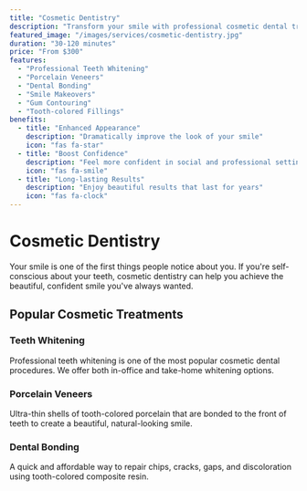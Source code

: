 ```yaml
---
title: "Cosmetic Dentistry"
description: "Transform your smile with professional cosmetic dental treatments"
featured_image: "/images/services/cosmetic-dentistry.jpg"
duration: "30-120 minutes"
price: "From $300"
features:
  - "Professional Teeth Whitening"
  - "Porcelain Veneers"
  - "Dental Bonding"
  - "Smile Makeovers"
  - "Gum Contouring"
  - "Tooth-colored Fillings"
benefits:
  - title: "Enhanced Appearance"
    description: "Dramatically improve the look of your smile"
    icon: "fas fa-star"
  - title: "Boost Confidence"
    description: "Feel more confident in social and professional settings"
    icon: "fas fa-smile"
  - title: "Long-lasting Results"
    description: "Enjoy beautiful results that last for years"
    icon: "fas fa-clock"
---
```


# Cosmetic Dentistry

Your smile is one of the first things people notice about you. If you're self-conscious about your teeth, cosmetic dentistry can help you achieve the beautiful, confident smile you've always wanted.

## Popular Cosmetic Treatments

### Teeth Whitening
Professional teeth whitening is one of the most popular cosmetic dental procedures. We offer both in-office and take-home whitening options.

### Porcelain Veneers
Ultra-thin shells of tooth-colored porcelain that are bonded to the front of teeth to create a beautiful, natural-looking smile.

### Dental Bonding
A quick and affordable way to repair chips, cracks, gaps, and discoloration using tooth-colored composite resin.

